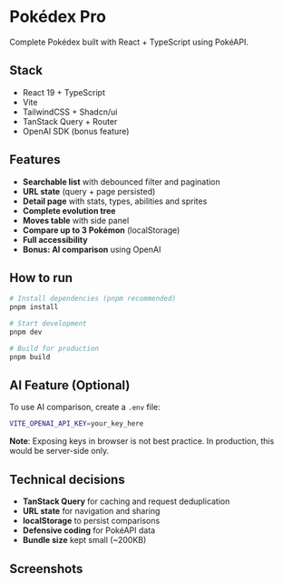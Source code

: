 # Pokédex Pro

Complete Pokédex built with React + TypeScript using PokéAPI.

## Stack

- React 19 + TypeScript
- Vite
- TailwindCSS + Shadcn/ui
- TanStack Query + Router
- OpenAI SDK (bonus feature)

## Features

- **Searchable list** with debounced filter and pagination
- **URL state** (query + page persisted)
- **Detail page** with stats, types, abilities and sprites
- **Complete evolution tree**
- **Moves table** with side panel
- **Compare up to 3 Pokémon** (localStorage)
- **Full accessibility**
- **Bonus: AI comparison** using OpenAI

## How to run

```bash
# Install dependencies (pnpm recommended)
pnpm install

# Start development
pnpm dev

# Build for production
pnpm build
```

## AI Feature (Optional)

To use AI comparison, create a `.env` file:

```bash
VITE_OPENAI_API_KEY=your_key_here
```

**Note**: Exposing keys in browser is not best practice. In production, this would be server-side only.

## Technical decisions

- **TanStack Query** for caching and request deduplication
- **URL state** for navigation and sharing
- **localStorage** to persist comparisons
- **Defensive coding** for PokéAPI data
- **Bundle size** kept small (~200KB)

## Screenshots

